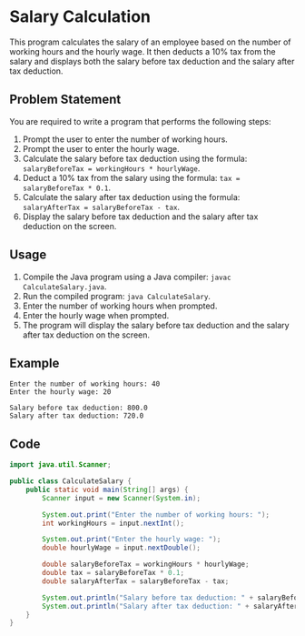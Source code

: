 # Salary Calculation

This program calculates the salary of an employee based on the number of working hours and the hourly wage. It then deducts a 10% tax from the salary and displays both the salary before tax deduction and the salary after tax deduction.

## Problem Statement

You are required to write a program that performs the following steps:

1. Prompt the user to enter the number of working hours.
2. Prompt the user to enter the hourly wage.
3. Calculate the salary before tax deduction using the formula: `salaryBeforeTax = workingHours * hourlyWage`.
4. Deduct a 10% tax from the salary using the formula: `tax = salaryBeforeTax * 0.1`.
5. Calculate the salary after tax deduction using the formula: `salaryAfterTax = salaryBeforeTax - tax`.
6. Display the salary before tax deduction and the salary after tax deduction on the screen.

## Usage

1. Compile the Java program using a Java compiler: `javac CalculateSalary.java`.
2. Run the compiled program: `java CalculateSalary`.
3. Enter the number of working hours when prompted.
4. Enter the hourly wage when prompted.
5. The program will display the salary before tax deduction and the salary after tax deduction on the screen.

## Example

```
Enter the number of working hours: 40
Enter the hourly wage: 20

Salary before tax deduction: 800.0
Salary after tax deduction: 720.0
```

## Code

```java
import java.util.Scanner;

public class CalculateSalary {
    public static void main(String[] args) {
        Scanner input = new Scanner(System.in);

        System.out.print("Enter the number of working hours: ");
        int workingHours = input.nextInt();

        System.out.print("Enter the hourly wage: ");
        double hourlyWage = input.nextDouble();

        double salaryBeforeTax = workingHours * hourlyWage;
        double tax = salaryBeforeTax * 0.1;
        double salaryAfterTax = salaryBeforeTax - tax;

        System.out.println("Salary before tax deduction: " + salaryBeforeTax);
        System.out.println("Salary after tax deduction: " + salaryAfterTax);
    }
}
```
